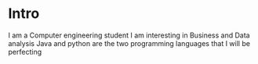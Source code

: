 # Intro
I am a Computer engineering student
I am interesting in Business and Data analysis
Java and python are the two programming languages that I will be perfecting
